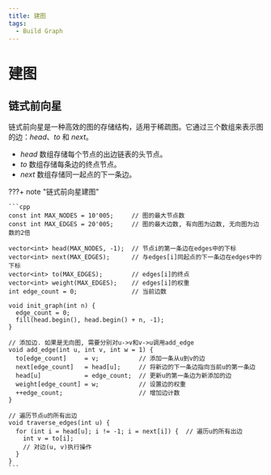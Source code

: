 ```yaml
---
title: 建图
tags:
  - Build Graph
---
```


# 建图

## 链式前向星

链式前向星是一种高效的图的存储结构，适用于稀疏图。它通过三个数组来表示图的边：$head$、$to$ 和 $next$。

- $head$ 数组存储每个节点的出边链表的头节点。
- $to$ 数组存储每条边的终点节点。
- $next$ 数组存储同一起点的下一条边。

???+ note "链式前向星建图"

    ```cpp
    const int MAX_NODES = 10'005;     // 图的最大节点数
    const int MAX_EDGES = 20'005;     // 图的最大边数, 有向图为边数, 无向图为边数的2倍

    vector<int> head(MAX_NODES, -1);  // 节点i的第一条边在edges中的下标
    vector<int> next(MAX_EDGES);      // 与edges[i]同起点的下一条边在edges中的下标
    vector<int> to(MAX_EDGES);        // edges[i]的终点
    vector<int> weight(MAX_EDGES);    // edges[i]的权重
    int edge_count = 0;               // 当前边数

    void init_graph(int n) {
      edge_count = 0;
      fill(head.begin(), head.begin() + n, -1);
    }

    // 添加边. 如果是无向图, 需要分别对u->v和v->u调用add_edge
    void add_edge(int u, int v, int w = 1) {
      to[edge_count]     = v;           // 添加一条从u到v的边
      next[edge_count]   = head[u];     // 将新边的下一条边指向当前u的第一条边
      head[u]            = edge_count;  // 更新u的第一条边为新添加的边
      weight[edge_count] = w;           // 设置边的权重
      ++edge_count;                     // 增加边计数
    }

    // 遍历节点u的所有出边
    void traverse_edges(int u) {
      for (int i = head[u]; i != -1; i = next[i]) {  // 遍历u的所有出边
        int v = to[i];
        // 对边(u, v)执行操作
      }
    }
    ```